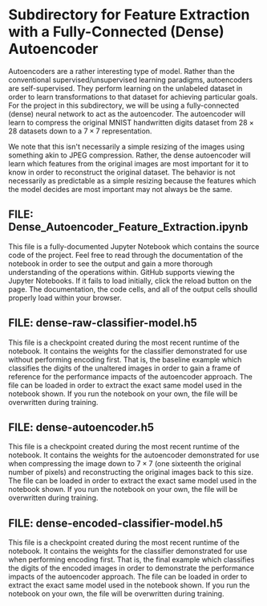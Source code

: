# Subdirectory for Feature Extraction with a Fully-Connected (Dense) Autoencoder

Autoencoders are a rather interesting type of model. Rather than the conventional supervised/unsupervised learning paradigms, autoencoders are self-supervised. They perform learning on the unlabeled dataset in order to learn transformations to that dataset for achieving particular goals. For the project in this subdirectory, we will be using a fully-connected (dense) neural network to act as the autoencoder. The autoencoder will learn to compress the original MNIST handwritten digits dataset from $28 \times 28$ datasets down to a $7 \times 7$ representation. 

We note that this isn't necessarily a simple resizing of the images using something akin to JPEG compression. Rather, the dense autoencoder will learn which features from the original images are most important for it to know in order to reconstruct the original dataset. The behavior is not necessarily as predictable as a simple resizing because the features which the model decides are most important may not always be the same. 

## FILE: Dense_Autoencoder_Feature_Extraction.ipynb

This file is a fully-documented Jupyter Notebook which contains the source code of the project. Feel free to read through the documentation of the notebook in order to see the output and gain a more thorough understanding of the operations within. GitHub supports viewing the Jupyter Notebooks. If it fails to load initially, click the reload button on the page. The documentation, the code cells, and all of the output cells shoulld properly load within your browser.

## FILE: dense-raw-classifier-model.h5

This file is a checkpoint created during the most recent runtime of the notebook. It contains the weights for the classifier demonstrated for use without performing encoding first. That is, the baseline example which classifies the digits of the unaltered images in order to gain a frame of reference for the performance impacts of the autoencoder approach. The file can be loaded in order to extract the exact same model used in the notebook shown. If you run the notebook on your own, the file will be overwritten during training. 

## FILE: dense-autoencoder.h5

This file is a checkpoint created during the most recent runtime of the notebook. It contains the weights for the autoencoder demonstrated for use when compressing the image down to $7 \times 7$ (one sixteenth the original number of pixels) and reconstructing the original images back to this size. The file can be loaded in order to extract the exact same model used in the notebook shown. If you run the notebook on your own, the file will be overwritten during training. 

## FILE: dense-encoded-classifier-model.h5

This file is a checkpoint created during the most recent runtime of the notebook. It contains the weights for the classifier demonstrated for use when performing encoding first. That is, the final example which classifies the digits of the encoded images in order to demonstrate the performance impacts of the autoencoder approach. The file can be loaded in order to extract the exact same model used in the notebook shown. If you run the notebook on your own, the file will be overwritten during training. 
